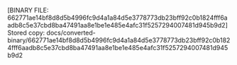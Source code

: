 [BINARY FILE: 662771ae14bf8d8d5b4996fc9d4a1a84d5e3778773db23bff92c0b1824fff6aadb8c5e37cbd8ba47491aa8e1be1e485e4afc31f5257294007481d945b9d2]
Stored copy: docs/converted-binary/662771ae14bf8d8d5b4996fc9d4a1a84d5e3778773db23bff92c0b1824fff6aadb8c5e37cbd8ba47491aa8e1be1e485e4afc31f5257294007481d945b9d2
